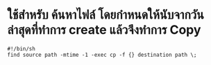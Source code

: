 # ใช้สำหรับ ค้นหาไฟล์ โดยกำหนดให้นับจากวันล่าสุดที่ทำการ create แล้วจึงทำการ Copy
~~~
#!/bin/sh
find source path -mtime -1 -exec cp -f {} destination path \;
~~~
